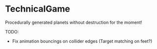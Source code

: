 # TechnicalGame
Procedurally generated planets without destruction for the moment!

TODO:
- Fix animation bouncings on collider edges (Target matching on feet?)
